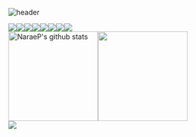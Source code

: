 <!-- Header -->
![header](https://capsule-render.vercel.app/api?type=Cylinder&color=0:ffcdd2,100:f8bbd0&text=Narae%20Park's%20Git)

<!-- Body -->
<!-- 기술 스택 -->
<div style="display: flex;">
  <img src="https://img.shields.io/badge/JAVA-007396?style=for-the-badge&logo=java&logoColor=white">
  <img src="https://img.shields.io/badge/Oracle-F80000?style=for-the-badge&logo=Oracle&logoColor=white">
  <img src="https://img.shields.io/badge/Eclipse-2C2255?style=for-the-badge&logo=Eclipse%20IDE&logoColor=white">
  <img src="https://img.shields.io/badge/github-181717?style=for-the-badge&logo=github&logoColor=white">
  <img src="https://img.shields.io/badge/aws-232F3E?style=for-the-badge&logo=aws&logoColor=white">
  <img src="https://img.shields.io/badge/CSS3-1572B6?style=for-the-badge&logo=CSS3&logoColor=white"/> </t>
  <img src="https://img.shields.io/badge/HTML5-E34F26?style=for-the-badge&logo=HTML5&logoColor=white"/> 
  <img src="https://img.shields.io/badge/JavaScript-F7DF1E?style=for-the-badge&logo=JavaScript&logoColor=white"/>
</div>


<!-- 아래는 나중에 style 바꾸고 싶을 때 사용 -->
<!-- <img src="https://img.shields.io/badge/JavaScript-F7DF1E?style=flat-square&logo=JavaScript&logoColor=white"/> -->

<!-- ![] 의 역할이 뭔지? -->
<div style="display: flex;">
  
  <!-- GitHub stats -->
  <a href="https://github.com/NaraeP">
    <img align="center" style="height:180px" src="https://github-readme-stats.vercel.app/api?username=NaraeP&show_icons=true&include_all_commits=true&theme=nord&hide_border=true" alt="NaraeP's github stats" />
  </a>
  
  <!-- Top Languages Card -->
  <a href="https://github.com/NaraeP">
    <img align="center" style="height:180px" src="https://github-readme-stats.vercel.app/api/top-langs/?username=NaraeP&layout=compact&theme=nord&hide_border=true" />
  </a>

</div>

<!-- Tistory Blog -->
<a href="https://pigsnowworld.tistory.com/" target="_blank">
  <img src="https://img.shields.io/badge/Tistory-000000?style=for-the-badge&logo=Tistory&logoColor=white"/>
</a>

<!--
**NaraeP/NaraeP** is a ✨ _special_ ✨ repository because its `README.md` (this file) appears on your GitHub profile.

Here are some ideas to get you started:

- 🔭 I’m currently working on ...
- 🌱 I’m currently learning ...
- 👯 I’m looking to collaborate on ...
- 🤔 I’m looking for help with ...
- 💬 Ask me about ...
- 📫 How to reach me: ...
- 😄 Pronouns: ...
- ⚡ Fun fact: ...
-->
